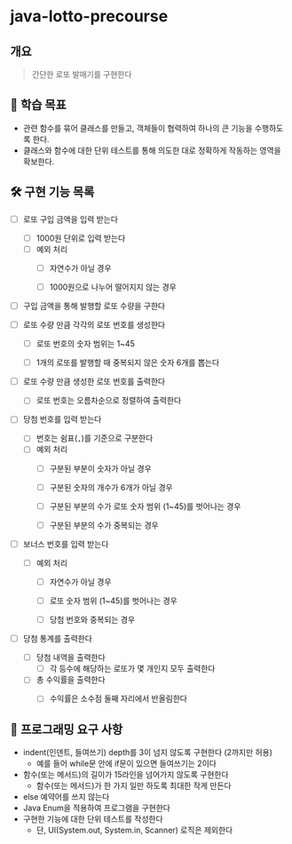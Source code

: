 # java-lotto-precourse

## 개요
> 간단한 로또 발매기를 구현한다

## 🎯 학습 목표

- 관련 함수를 묶어 클래스를 만들고, 객체들이 협력하여 하나의 큰 기능을 수행하도록 한다.
- 클래스와 함수에 대한 단위 테스트를 통해 의도한 대로 정확하게 작동하는 영역을 확보한다.

## 🛠️ 구현 기능 목록

- [ ] 로또 구입 금액을 입력 받는다
  - [ ] 1000원 단위로 입력 받는다
  - [ ] 예외 처리 
    - [ ] 자연수가 아닐 경우
    - [ ] 1000원으로 나누어 떨어지지 않는 경우


- [ ] 구입 금액을 통해 발행할 로또 수량을 구한다


- [ ] 로또 수량 만큼 각각의 로또 번호를 생성한다
  - [ ] 로또 번호의 숫자 범위는 1~45
  - [ ] 1개의 로또를 발행할 때 중복되지 않은 숫자 6개를 뽑는다


- [ ] 로또 수량 만큼 생성한 로또 번호를 출력한다
  - [ ] 로또 번호는 오름차순으로 정렬하여 출력한다


- [ ] 당첨 번호를 입력 받는다
  - [ ] 번호는 쉼표(`,`)를 기준으로 구분한다
  - [ ] 예외 처리
    - [ ] 구분된 부분이 숫자가 아닐 경우
    - [ ] 구분된 숫자의 개수가 6개가 아닐 경우
    - [ ] 구분된 부분의 수가 로또 숫자 범위 (1~45)를 벗어나는 경우
    - [ ] 구분된 부분의 수가 중복되는 경우


- [ ] 보너스 번호를 입력 받는다
  - [ ] 예외 처리
    - [ ] 자연수가 아닐 경우
    - [ ] 로또 숫자 범위 (1~45)를 벗어나는 경우
    - [ ] 당첨 번호와 중복되는 경우


- [ ] 당첨 통계를 출력한다
  - [ ] 당첨 내역을 출력한다
    - [ ] 각 등수에 해당하는 로또가 몇 개인지 모두 출력한다
  - [ ] 총 수익률을 출력한다
    - [ ] 수익률은 소수점 둘째 자리에서 반올림한다


## 🔎 프로그래밍 요구 사항

- indent(인덴트, 들여쓰기) depth를 3이 넘지 않도록 구현한다 (2까지만 허용)
  - 예를 들어 while문 안에 if문이 있으면 들여쓰기는 2이다
- 함수(또는 메서드)의 길이가 15라인을 넘어가지 않도록 구현한다
  - 함수(또는 메서드)가 한 가지 일만 하도록 최대한 작게 만든다
- else 예약어를 쓰지 않는다
- Java Enum을 적용하여 프로그램을 구현한다
- 구현한 기능에 대한 단위 테스트를 작성한다
  - 단, UI(System.out, System.in, Scanner) 로직은 제외한다
